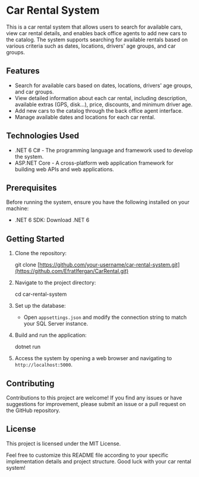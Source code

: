 # Car Rental System

This is a car rental system that allows users to search for available cars, view car rental details, and enables back office agents to add new cars to the catalog. The system supports searching for available rentals based on various criteria such as dates, locations, drivers' age groups, and car groups.

## Features

- Search for available cars based on dates, locations, drivers' age groups, and car groups.
- View detailed information about each car rental, including description, available extras (GPS, disk...), price, discounts, and minimum driver age.
- Add new cars to the catalog through the back office agent interface.
- Manage available dates and locations for each car rental.

## Technologies Used

- .NET 6 C# - The programming language and framework used to develop the system.
- ASP.NET Core - A cross-platform web application framework for building web APIs and web applications.

## Prerequisites

Before running the system, ensure you have the following installed on your machine:

- .NET 6 SDK: Download .NET 6

## Getting Started

1. Clone the repository:

   git clone [https://github.com/your-username/car-rental-system.git](https://github.com/EfratIfergan/CarRental.git)

2. Navigate to the project directory:

   cd car-rental-system

3. Set up the database:
   - Open `appsettings.json` and modify the connection string to match your SQL Server instance.
  
4. Build and run the application:

   dotnet run

5. Access the system by opening a web browser and navigating to `http://localhost:5000`.

## Contributing

Contributions to this project are welcome! If you find any issues or have suggestions for improvement, please submit an issue or a pull request on the GitHub repository.

## License

This project is licensed under the MIT License.


Feel free to customize this README file according to your specific implementation details and project structure. Good luck with your car rental system!
